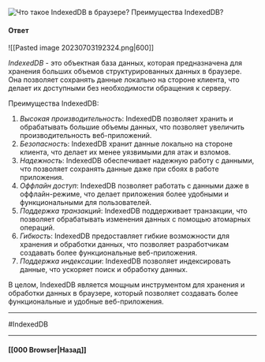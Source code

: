 ![Что такое IndexedDB в браузере? Преимущества IndexedDB?](https://youtu.be/V-m0sQ-hW58?t=653)

#### Ответ

![[Pasted image 20230703192324.png|600]]

*IndexedDB* - это объектная база данных, которая предназначена для хранения больших объемов структурированных данных в браузере. Она позволяет сохранять данные локально на стороне клиента, что делает их доступными без необходимости обращения к серверу.

Преимущества IndexedDB:

1. *Высокая производительность*: IndexedDB позволяет хранить и обрабатывать большие объемы данных, что позволяет увеличить производительность веб-приложений.
2. *Безопасность*: IndexedDB хранит данные локально на стороне клиента, что делает их менее уязвимыми для атак и взломов.
3. *Надежность*: IndexedDB обеспечивает надежную работу с данными, что позволяет сохранять данные даже при сбоях в работе приложения.
4. *Оффлайн доступ*: IndexedDB позволяет работать с данными даже в оффлайн-режиме, что делает приложения более удобными и функциональными для пользователей.
5. *Поддержка транзакций*: IndexedDB поддерживает транзакции, что позволяет обрабатывать изменения данных с помощью атомарных операций.
6. *Гибкость*: IndexedDB предоставляет гибкие возможности для хранения и обработки данных, что позволяет разработчикам создавать более функциональные веб-приложения.
7. *Поддержка индексации*: IndexedDB позволяет индексировать данные, что ускоряет поиск и обработку данных.

В целом, IndexedDB является мощным инструментом для хранения и обработки данных в браузере, который позволяет создавать более функциональные и удобные веб-приложения.

___
#IndexedDB 

___

#### [[000 Browser|Назад]]